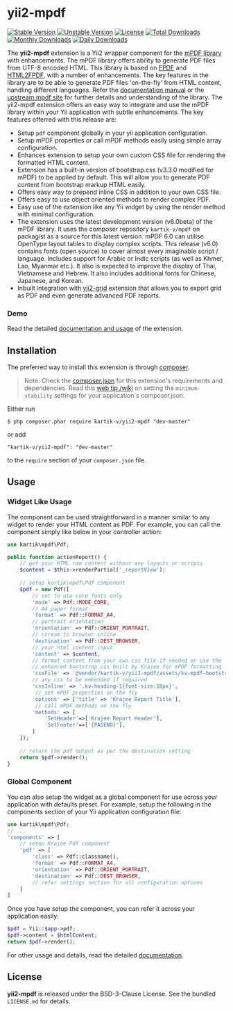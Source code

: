 yii2-mpdf
=============

[![Stable Version](https://poser.pugx.org/kartik-v/yii2-mpdf/v/stable)](https://packagist.org/packages/kartik-v/yii2-mpdf)
[![Unstable Version](https://poser.pugx.org/kartik-v/yii2-mpdf/v/unstable)](https://packagist.org/packages/kartik-v/yii2-mpdf)
[![License](https://poser.pugx.org/kartik-v/yii2-mpdf/license)](https://packagist.org/packages/kartik-v/yii2-mpdf)
[![Total Downloads](https://poser.pugx.org/kartik-v/yii2-mpdf/downloads)](https://packagist.org/packages/kartik-v/yii2-mpdf)
[![Monthly Downloads](https://poser.pugx.org/kartik-v/yii2-mpdf/d/monthly)](https://packagist.org/packages/kartik-v/yii2-mpdf)
[![Daily Downloads](https://poser.pugx.org/kartik-v/yii2-mpdf/d/daily)](https://packagist.org/packages/kartik-v/yii2-mpdf)

The **yii2-mpdf** extension is a Yii2 wrapper component for the [mPDF library](http://www.mpdf1.com/) with enhancements. The mPDF library offers ability to generate PDF files from UTF-8 encoded HTML. This library is based on [FPDF](http://www.fpdf.org/) and [HTML2FPDF](http://html2fpdf.sourceforge.net/), with a number of enhancements. The key features in the library are to be able to generate PDF files 'on-the-fly' from HTML content, handling different languages. Refer the [documentation manual](https://mpdf.github.io) or the [upstream mpdf site](http://mpdf1.com) for further details and understanding of the library. The yii2-mpdf extension offers an easy way to integrate and use the mPDF library within your Yii application with subtle enhancements. The key features offerred with this release are:

- Setup `pdf` component globally in your yii application configuration.
- Setup mPDF properties or call mPDF methods easily using simple array configuration.
- Enhances extension to setup your own custom CSS file for rendering the formatted HTML content.
- Extension has a built-in version of bootstrap.css (v3.3.0 modified for mPDF) to be applied by default. This will allow you to generate PDF content from bootstrap markup HTML easily.
- Offers easy way to prepend inline CSS in addition to your own CSS file.
- Offers easy to use object oriented methods to render complex PDF.
- Easy use of the extension like any Yii widget by using the render method with minimal configuration.
- The extension uses the latest development version (v6.0beta) of the mPDF library. It uses the composer repository `kartik-v/mpdf` on packagist as a source for this latest version. mPDF 6.0 can utilise OpenType layout tables to display complex scripts. This release (v6.0) contains fonts (open source) to cover almost every imaginable script / language. Includes support for Arabic or Indic scripts (as well as Khmer, Lao, Myanmar etc.). It also is expected to improve the display of Thai, Vietnamese and Hebrew. It also includes additional fonts for Chinese, Japanese, and Korean.
- Inbuilt integration with [yii2-grid](http://demos.krajee.com/grid) extension that allows you to export grid as PDF and even generate advanced PDF reports.

### Demo
Read the detailed [documentation and usage](http://demos.krajee.com/mpdf) of the extension.

## Installation

The preferred way to install this extension is through [composer](http://getcomposer.org/download/).

> Note: Check the [composer.json](https://github.com/kartik-v/yii2-mpdf/blob/master/composer.json) for this extension's requirements and dependencies. 
Read this [web tip /wiki](http://webtips.krajee.com/setting-composer-minimum-stability-application/) on setting the `minimum-stability` settings for your application's composer.json.

Either run

```
$ php composer.phar require kartik-v/yii2-mpdf "dev-master"
```

or add

```
"kartik-v/yii2-mpdf": "dev-master"
```

to the ```require``` section of your `composer.json` file.

## Usage

### Widget Like Usage
The component can be used straightforward in a manner similar to any widget to render your HTML content as PDF. For example, you 
can call the component simply like below in your controller action:

```php
use kartik\mpdf\Pdf;

public function actionReport() {
    // get your HTML raw content without any layouts or scripts
    $content = $this->renderPartial('_reportView');
    
    // setup kartik\mpdf\Pdf component
    $pdf = new Pdf([
        // set to use core fonts only
        'mode' => Pdf::MODE_CORE, 
        // A4 paper format
        'format' => Pdf::FORMAT_A4, 
        // portrait orientation
        'orientation' => Pdf::ORIENT_PORTRAIT, 
        // stream to browser inline
        'destination' => Pdf::DEST_BROWSER, 
        // your html content input
        'content' => $content,  
        // format content from your own css file if needed or use the
        // enhanced bootstrap css built by Krajee for mPDF formatting 
        'cssFile' => '@vendor/kartik-v/yii2-mpdf/assets/kv-mpdf-bootstrap.min.css',
        // any css to be embedded if required
        'cssInline' => '.kv-heading-1{font-size:18px}', 
         // set mPDF properties on the fly
        'options' => ['title' => 'Krajee Report Title'],
         // call mPDF methods on the fly
        'methods' => [ 
            'SetHeader'=>['Krajee Report Header'], 
            'SetFooter'=>['{PAGENO}'],
        ]
    ]);
    
    // return the pdf output as per the destination setting
    return $pdf->render(); 
}
```

### Global Component

You can also setup the widget as a global component for use across your application with defaults preset. For example, setup the following in 
the components section of your Yii application configuration file:

```php
use kartik\mpdf\Pdf;
// ...
'components' => [
    // setup Krajee Pdf component
    'pdf' => [
        'class' => Pdf::classname(),
        'format' => Pdf::FORMAT_A4,
        'orientation' => Pdf::ORIENT_PORTRAIT,
        'destination' => Pdf::DEST_BROWSER,
        // refer settings section for all configuration options
    ]
]
```

Once you have setup the component, you can refer it across your application easily:

```php
$pdf = Yii::$app->pdf;
$pdf->content = $htmlContent;
return $pdf->render();
```

For other usage and details, read the detailed [documentation](http://demos.krajee.com/mpdf).

## License

**yii2-mpdf** is released under the BSD-3-Clause License. See the bundled `LICENSE.md` for details.